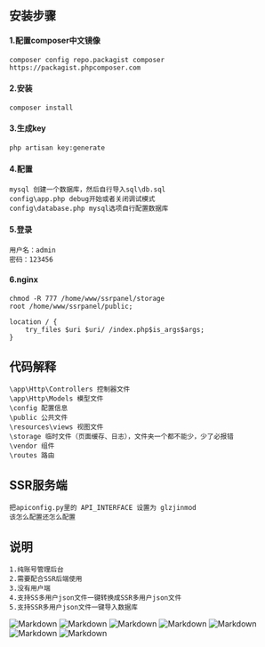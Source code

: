 ## 安装步骤
#### 1.配置composer中文镜像
````
composer config repo.packagist composer https://packagist.phpcomposer.com
````

#### 2.安装
````
composer install
````

#### 3.生成key
````
php artisan key:generate
````

#### 4.配置
````
mysql 创建一个数据库，然后自行导入sql\db.sql
config\app.php debug开始或者关闭调试模式
config\database.php mysql选项自行配置数据库
````

#### 5.登录
````
用户名：admin
密码：123456
````

#### 6.nginx
````
chmod -R 777 /home/www/ssrpanel/storage
root /home/www/ssrpanel/public;

location / {
    try_files $uri $uri/ /index.php$is_args$args;
}
````

## 代码解释
````
\app\Http\Controllers 控制器文件
\app\Http\Models 模型文件
\config 配置信息
\public 公共文件
\resources\views 视图文件
\storage 临时文件（页面缓存、日志），文件夹一个都不能少，少了必报错
\vendor 组件
\routes 路由
````

## SSR服务端
````
把apiconfig.py里的 API_INTERFACE 设置为 glzjinmod
该怎么配置还怎么配置
````
## 说明
````
1.纯账号管理后台
2.需要配合SSR后端使用
3.没有用户端
4.支持SS多用户json文件一键转换成SSR多用户json文件
5.支持SSR多用户json文件一键导入数据库
````

![Markdown](http://i1.ciimg.com/1949/9a144d614a97e76c.png)
![Markdown](http://i1.ciimg.com/1949/16a7397810f8819d.png)
![Markdown](http://i1.ciimg.com/1949/6741b88c5a02d550.png)
![Markdown](http://i1.ciimg.com/1949/a12612d57fdaa001.png)
![Markdown](http://i1.ciimg.com/1949/c5c80818393d585e.png)
![Markdown](http://i1.ciimg.com/1949/c52861d84ed70039.png)
![Markdown](http://i1.ciimg.com/1949/83354a1cd7fbd041.png)